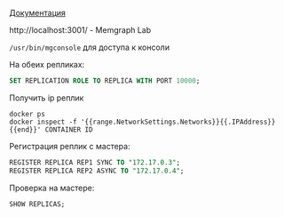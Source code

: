 [Документация](https://memgraph.com/docs/clustering/replication#set-up-a-replication-cluster)

http://localhost:3001/ - Memgraph Lab

`/usr/bin/mgconsole` для доступа к консоли

На обеих репликах:
```sql
SET REPLICATION ROLE TO REPLICA WITH PORT 10000;
```

Получить ip реплик 
```shell
docker ps 
docker inspect -f '{{range.NetworkSettings.Networks}}{{.IPAddress}}{{end}}' CONTAINER ID
```

Регистрация реплик с мастера:
```sql
REGISTER REPLICA REP1 SYNC TO "172.17.0.3";
REGISTER REPLICA REP2 ASYNC TO "172.17.0.4";
```

Проверка на мастере:
```sql
SHOW REPLICAS;
```


